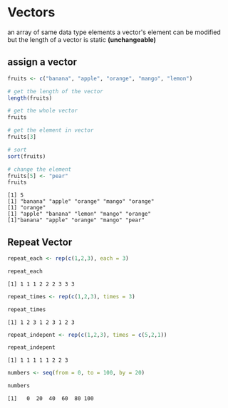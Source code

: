 # Vectors

an array of same data type elements
a vector's element can be modified
but the length of a vector is static **(unchangeable)**

## assign a vector
```R
fruits <- c("banana", "apple", "orange", "mango", "lemon")

# get the length of the vector
length(fruits)

# get the whole vector
fruits

# get the element in vector
fruits[3]

# sort
sort(fruits)

# change the element
fruits[5] <- "pear"
fruits
```
```cml
[1] 5
[1] "banana" "apple" "orange" "mango" "orange"
[1] "orange"
[1] "apple" "banana" "lemon" "mango" "orange"
[1]"banana" "apple" "orange" "mango" "pear"
```

## Repeat Vector
```R
repeat_each <- rep(c(1,2,3), each = 3)

repeat_each
```
```cml
[1] 1 1 1 2 2 2 3 3 3
```
```R
repeat_times <- rep(c(1,2,3), times = 3)

repeat_times
```
```cml
[1] 1 2 3 1 2 3 1 2 3
```
```R
repeat_indepent <- rep(c(1,2,3), times = c(5,2,1))

repeat_indepent
```
```cml
[1] 1 1 1 1 1 2 2 3
```
```R
numbers <- seq(from = 0, to = 100, by = 20)

numbers
```
```cml
[1]   0  20  40  60  80 100
```
